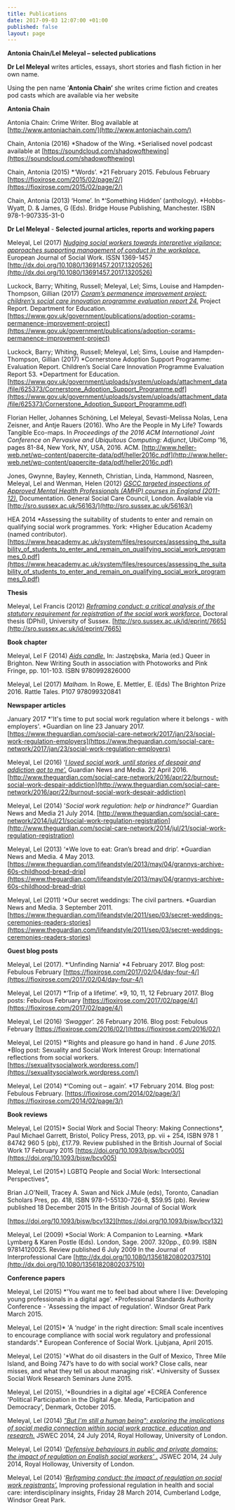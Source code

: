 ```yaml
---
title: Publications
date: 2017-09-03 12:07:00 +01:00
published: false
layout: page
---
```


**Antonia Chain/Lel Meleyal – selected publications**

**Dr Lel Meleyal** writes articles, essays, short stories and flash fiction in her own name.

Using the pen name ‘**Antonia Chain’** she writes crime fiction and creates pod casts which are available via her website

**Antonia Chain**

Antonia Chain: Crime Writer. Blog available at [http://www.antoniachain.com/](http://www.antoniachain.com/)

Chain, Antonia (2016) *Shadow of the Wing. *Serialised novel podcast available at [https://soundcloud.com/shadowofthewing](https://soundcloud.com/shadowofthewing)

Chain, Antonia (2015) *‘Words’. *21 February 2015. Febulous February [https://fioxirose.com/2015/02/page/2/](https://fioxirose.com/2015/02/page/2/)

Chain, Antonia (2013) ‘Home’. In *‘Something Hidden’ (anthology). *Hobbs-Wyatt, D. & James, G (Eds). Bridge House Publishing, Manchester. ISBN 978-1-907335-31-0

**Dr Lel Meleyal** - **Selected journal articles, reports and working papers**

Meleyal, Lel (2017) *[Nudging social workers towards interpretive vigilance: approaches supporting management of conduct in the workplace.](http://sro.sussex.ac.uk/63455/)* European Journal of Social Work. ISSN 1369-1457 [http://dx.doi.org/10.1080/13691457.2017.1320526](http://dx.doi.org/10.1080/13691457.2017.1320526)

Luckock, Barry; Whiting, Russell; Meleyal, Lel; Sims, Louise and Hampden-Thompson, Gillian (2017) *[Coram’s permanence improvement project: children’s social care innovation programme evaluation report 24.](http://sro.sussex.ac.uk/67149/)* Project Report. Department for Education. [https://www.gov.uk/government/publications/adoption-corams-permanence-improvement-project](https://www.gov.uk/government/publications/adoption-corams-permanence-improvement-project)

Luckock, Barry; Whiting, Russell; Meleyal, Lel; Sims, Louise and Hampden-Thompson, Gillian (2017) *Cornerstone Adoption Support Programme: Evaluation Report. Children’s Social Care Innovation Programme Evaluation Report 53. *Department for Education. [https://www.gov.uk/government/uploads/system/uploads/attachment_data/file/625373/Cornerstone_Adoption_Support_Programme.pdf](https://www.gov.uk/government/uploads/system/uploads/attachment_data/file/625373/Cornerstone_Adoption_Support_Programme.pdf)

Florian Heller, Johannes Schöning, Lel Meleyal, Sevasti-Melissa Nolas, Lena Zeisner, and Antje Rauers (2016). Who Are the People in My Life? Towards Tangible Eco-maps. In *Proceedings of the 2016 ACM International Joint Conference on Pervasive and Ubiquitous Computing: Adjunct*, UbiComp ’16, pages 81-84, New York, NY, USA, 2016. ACM. [http://www.heller-web.net/wp-content/papercite-data/pdf/heller2016c.pdf](http://www.heller-web.net/wp-content/papercite-data/pdf/heller2016c.pdf)

Jones, Gwynne, Bayley, Kenneth, Christian, Linda, Hammond, Nasreen, Meleyal, Lel and Wenman, Helen (2012) *[GSCC targeted inspections of Approved Mental Health Professionals (AMHP) courses in England (2011-12).](http://sro.sussex.ac.uk/56163/)* Documentation. General Social Care Council, London. Available via [http://sro.sussex.ac.uk/56163/](http://sro.sussex.ac.uk/56163/)

HEA 2014 *Assessing the suitability of students to enter and remain on qualifying social work programmes. York: *Higher Education Academy (named contributor). [https://www.heacademy.ac.uk/system/files/resources/assessing_the_suitability_of_students_to_enter_and_remain_on_qualifying_social_work_programmes_0.pdf](https://www.heacademy.ac.uk/system/files/resources/assessing_the_suitability_of_students_to_enter_and_remain_on_qualifying_social_work_programmes_0.pdf)

**Thesis**

Meleyal, Lel Francis (2012) *[Reframing conduct: a critical analysis of the statutory requirement for registration of the social work workforce.](http://sro.sussex.ac.uk/7665/)* Doctoral thesis (DPhil), University of Sussex. [http://sro.sussex.ac.uk/id/eprint/7665](http://sro.sussex.ac.uk/id/eprint/7665)

**Book chapter**

Meleyal, Lel F (2014) *[Aids candle.](http://sro.sussex.ac.uk/55215/)* In: Jastzębska, Maria (ed.) Queer in Brighton. New Writing South in association with Photoworks and Pink Fringe, pp. 101-103. ISBN 9780992826000

Meleyal, Lel (2017) *Malham.* In Rowe, E. Mettler, E. (Eds) The Brighton Prize 2016. Rattle Tales. P107 978099320841

**Newspaper articles**

January 2017 *'It's time to put social work regulation where it belongs - with employers'. *Guardian on line 23 January 2017. [https://www.theguardian.com/social-care-network/2017/jan/23/social-work-regulation-employers](https://www.theguardian.com/social-care-network/2017/jan/23/social-work-regulation-employers)

Meleyal, Lel (2016) ‘*[I loved social work, until stories of despair and addiction got to me’.](http://sro.sussex.ac.uk/60589/)* Guardian News and Media. 22 April 2016. [http://www.theguardian.com/social-care-network/2016/apr/22/burnout-social-work-despair-addiction](http://www.theguardian.com/social-care-network/2016/apr/22/burnout-social-work-despair-addiction)

Meleyal, Lel (2014) '*Social work regulation: help or hindrance?'* Guardian News and Media 21 July 2014. [http://www.theguardian.com/social-care-network/2014/jul/21/social-work-regulation-registration](http://www.theguardian.com/social-care-network/2014/jul/21/social-work-regulation-registration)

Meleyal, Lel (2013) ‘*We love to eat: Gran’s bread and drip’. *Guardian News and Media. 4 May 2013. [https://www.theguardian.com/lifeandstyle/2013/may/04/grannys-archive-60s-childhood-bread-drip](https://www.theguardian.com/lifeandstyle/2013/may/04/grannys-archive-60s-childhood-bread-drip)

Meleyal, Lel (2011) ‘*Our secret weddings: The civil partners. *Guardian News and Media. 3 September 2011. [https://www.theguardian.com/lifeandstyle/2011/sep/03/secret-weddings-ceremonies-readers-stories](https://www.theguardian.com/lifeandstyle/2011/sep/03/secret-weddings-ceremonies-readers-stories)

**Guest blog posts**

Meleyal, Lel (2017). *‘Unfinding Narnia’ *4 February 2017. Blog post: Febulous February [https://fioxirose.com/2017/02/04/day-four-4/](https://fioxirose.com/2017/02/04/day-four-4/)

Meleyal, Lel (2017) *‘Trip of a lifetime’. *9, 10, 11, 12 February 2017. Blog posts: Febulous February [https://fioxirose.com/2017/02/page/4/](https://fioxirose.com/2017/02/page/4/)

Meleyal, Lel (2016) *‘Swagger’.* 26 February 2016. Blog post: Febulous February [https://fioxirose.com/2016/02/](https://fioxirose.com/2016/02/)

Meleyal, Lel (2015) *'Rights and pleasure go hand in hand . *6 June 2015.* *Blog post: Sexuality and Social Work Interest Group: International reflections from social workers. [https://sexualitysocialwork.wordpress.com/](https://sexualitysocialwork.wordpress.com/)

Meleyal, Lel (2014) *‘Coming out – again’. *17 February 2014. Blog post: Febulous February. [https://fioxirose.com/2014/02/page/3/](https://fioxirose.com/2014/02/page/3/)

**Book reviews**

Meleyal, Lel (2015)* Social Work and Social Theory: Making Connections*, Paul Michael Garrett, Bristol, Policy Press, 2013, pp. vii \+ 254, ISBN 978 1 84742 960 5 (pb), £17.79. Review published in the British Journal of Social Work 17 February 2015 [https://doi.org/10.1093/bjsw/bcv005](https://doi.org/10.1093/bjsw/bcv005)

Meleyal, Lel (2015*) LGBTQ People and Social Work: Intersectional Perspectives*,

Brian J.O'Neill, Tracey A. Swan and Nick J.Mule (eds), Toronto, Canadian Scholars Pres, pp. 418, ISBN 978-1-55130-726-8, $59.95 (pb). Review published 18 December 2015 In the British Journal of Social Work

[https://doi.org/10.1093/bjsw/bcv132](https://doi.org/10.1093/bjsw/bcv132)

Meleyal, Lel (2009) *Social Work: A Companion to Learning. *Mark Lymberg & Karen Postle (Eds). London, Sage. 2007. 320pp., £0.99. ISBN 97814120025. Review published 6 July 2009 In the Journal of Interprofessional Care [http://dx.doi.org/10.1080/13561820802037510](http://dx.doi.org/10.1080/13561820802037510)

**Conference papers**

Meleyal, Lel (2015) *'You want me to feel bad about where I live: Developing young professionals in a digital age'. *Professional Standards Authority Conference - 'Assessing the impact of regulation'. Windsor Great Park March 2015.

Meleyal, Lel (2015)* 'A ‘nudge’ in the right direction: Small scale incentives to encourage compliance with social work regulatory and professional standards'.* European Conference of Social Work. Ljubjana, April 2015.

Meleyal, Lel (2015) '*What do oil disasters in the Gulf of Mexico, Three Mile Island, and Boing 747’s have to do with social work? Close calls, near misses, and what they tell us about managing risk'. *University of Sussex Social Work Research Seminars June 2015.

Meleyal, Lel (2015), ‘*Boundries in a digital age’ *ECREA Conference 'Political Participation in the Digital Age. Media, Participation and Democracy', Denmark, October 2015.

Meleyal, Lel (2014) *["But I'm still a human being": exploring the implications of social media connection within social work practice, education and research.](http://sro.sussex.ac.uk/53020/)* JSWEC 2014, 24 July 2014, Royal Holloway, University of London.

Meleyal, Lel (2014) ‘*[Defensive behaviours in public and private domains: the impact of regulation on English social workers’ .](http://sro.sussex.ac.uk/53018/)* JSWEC 2014, 24 July 2014, Royal Holloway, University of London.

Meleyal, Lel (2014) ‘*[Reframing conduct: the impact of regulation on social work registrants’.](http://sro.sussex.ac.uk/53017/)* Improving professional regulation in health and social care: interdisciplinary insights, Friday 28 March 2014, Cumberland Lodge, Windsor Great Park.
